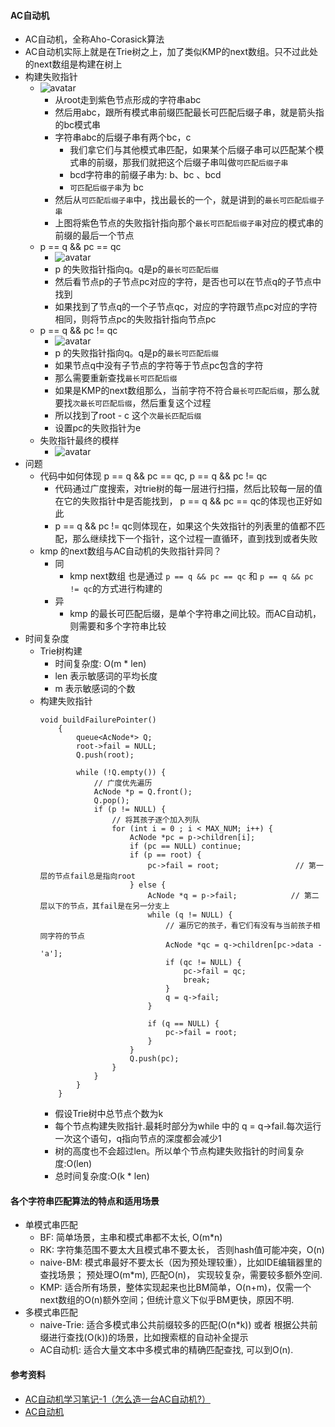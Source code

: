 #### AC自动机
- AC自动机，全称Aho-Corasick算法
- AC自动机实际上就是在Trie树之上，加了类似KMP的next数组。只不过此处的next数组是构建在树上
- 构建失败指针
  - ![avatar](images/../../images/ac_automata_1.png)
    - 从root走到紫色节点形成的字符串abc
    - 然后用abc，跟所有模式串前缀匹配最长可匹配后缀子串，就是箭头指的bc模式串
    - 字符串abc的后缀子串有两个bc，c
      - 我们拿它们与其他模式串匹配，如果某个后缀子串可以匹配某个模式串的前缀，那我们就把这个后缀子串叫做`可匹配后缀子串`
      - bcd字符串的前缀子串为: b、bc 、bcd
      - `可匹配后缀子串`为 bc
    - 然后从`可匹配后缀子串`中，找出最长的一个，就是讲到的`最长可匹配后缀子串`
    - 上图将紫色节点的失败指针指向那个`最长可匹配后缀子串`对应的模式串的前缀的最后一个节点
  - p == q && pc == qc
    - ![avatar](images/../../images/ac_automata_2.png)
    - p 的失败指针指向q。q是p的`最长可匹配后缀`
    - 然后看节点p的子节点pc对应的字符，是否也可以在节点q的子节点中找到
    - 如果找到了节点q的一个子节点qc，对应的字符跟节点pc对应的字符相同，则将节点pc的失败指针指向节点pc
  - p == q && pc != qc
    - ![avatar](images/../../images/ac_automata_3.png)
    - p 的失败指针指向q。q是p的`最长可匹配后缀`
    - 如果节点q中没有子节点的字符等于节点pc包含的字符
    - 那么需要重新查找`最长可匹配后缀`
    - 如果是KMP的next数组那么，当前字符不符合`最长可匹配后缀`，那么就要找`次最长可匹配后缀`，然后重复这个过程
    - 所以找到了root - c 这个`次最长匹配后缀`
    - 设置pc的失败指针为e
  - 失败指针最终的模样
    - ![avatar](images/../../images/ac_automata_4.png)
- 问题
  - 代码中如何体现 p == q && pc == qc, p == q && pc != qc
    - 代码通过广度搜索，对trie树的每一层进行扫描，然后比较每一层的值在它的失败指针中是否能找到， p == q && pc == qc的体现也正好如此
    - p == q && pc != qc则体现在，如果这个失效指针的列表里的值都不匹配，那么继续找下一个指针，这个过程一直循环，直到找到或者失败
  - kmp 的next数组与AC自动机的失败指针异同？
    - 同
      - kmp next数组 也是通过 `p == q && pc == qc` 和 `p == q && pc != qc`的方式进行构建的
    - 异
      - kmp 的最长可匹配后缀，是单个字符串之间比较。而AC自动机，则需要和多个字符串比较
- 时间复杂度
  - Trie树构建
    - 时间复杂度: O(m * len)
    - len 表示敏感词的平均长度
    - m 表示敏感词的个数
  - 构建失败指针
    ```
    void buildFailurePointer() 
        {
            queue<AcNode*> Q;
            root->fail = NULL;
            Q.push(root);
            
            while (!Q.empty()) {
                // 广度优先遍历
                AcNode *p = Q.front();
                Q.pop();
                if (p != NULL) {
                    // 将其孩子逐个加入列队
                    for (int i = 0 ; i < MAX_NUM; i++) {
                        AcNode *pc = p->children[i];
                        if (pc == NULL) continue;
                        if (p == root) {
                            pc->fail = root;                 // 第一层的节点fail总是指向root
                        } else {
                            AcNode *q = p->fail;            // 第二层以下的节点，其fail是在另一分支上
                            while (q != NULL) {
                                // 遍历它的孩子，看它们有没有与当前孩子相同字符的节点
                                AcNode *qc = q->children[pc->data - 'a'];
                                if (qc != NULL) {
                                    pc->fail = qc;
                                    break;
                                }
                                q = q->fail;
                            }

                            if (q == NULL) {
                                pc->fail = root;
                            }
                        }
                        Q.push(pc);
                    }
                }
            }
        }
    ```
    - 假设Trie树中总节点个数为k
    - 每个节点构建失败指针.最耗时部分为while 中的 q = q->fail.每次运行一次这个语句，q指向节点的深度都会减少1
    - 树的高度也不会超过len。所以单个节点构建失败指针的时间复杂度:O(len)
    - 总时间复杂度:O(k * len)
#### 各个字符串匹配算法的特点和适用场景
- 单模式串匹配
  - BF: 简单场景，主串和模式串都不太长, O(m*n)
  - RK: 字符集范围不要太大且模式串不要太长， 否则hash值可能冲突，O(n)
  - naive-BM: 模式串最好不要太长（因为预处理较重），比如IDE编辑器里的查找场景； 预处理O(m*m), 匹配O(n)， 实现较复杂，需要较多额外空间.
  - KMP: 适合所有场景，整体实现起来也比BM简单，O(n+m)，仅需一个next数组的O(n)额外空间；但统计意义下似乎BM更快，原因不明.
- 多模式串匹配
  - naive-Trie: 适合多模式串公共前缀较多的匹配(O(n*k)) 或者 根据公共前缀进行查找(O(k))的场景，比如搜索框的自动补全提示
  - AC自动机: 适合大量文本中多模式串的精确匹配查找, 可以到O(n).
#### 参考资料
- [AC自动机学习笔记-1（怎么造一台AC自动机?）](https://www.cnblogs.com/sclbgw7/p/9260756.html)
- [AC自动机](https://zhuanlan.zhihu.com/p/80325757)